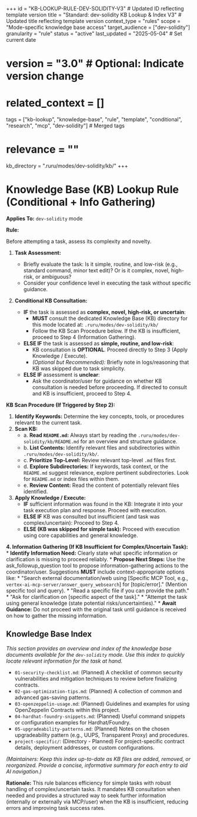+++
id = "KB-LOOKUP-RULE-DEV-SOLIDITY-V3" # Updated ID reflecting template version
title = "Standard: dev-solidity KB Lookup & Index V3" # Updated title reflecting template version
context_type = "rules"
scope = "Mode-specific knowledge base access"
target_audience = ["dev-solidity"]
granularity = "rule"
status = "active"
last_updated = "2025-05-04" # Set current date
# version = "3.0" # Optional: Indicate version change
# related_context = []
tags = ["kb-lookup", "knowledge-base", "rule", "template", "conditional", "research", "mcp", "dev-solidity"] # Merged tags
# relevance = ""
kb_directory = ".ruru/modes/dev-solidity/kb/"
+++

# Knowledge Base (KB) Lookup Rule (Conditional + Info Gathering)

**Applies To:** `dev-solidity` mode

**Rule:**

Before attempting a task, assess its complexity and novelty.

1.  **Task Assessment:**
    *   Briefly evaluate the task: Is it simple, routine, and low-risk (e.g., standard command, minor text edit)? Or is it complex, novel, high-risk, or ambiguous?
    *   Consider your confidence level in executing the task without specific guidance.

2.  **Conditional KB Consultation:**
    *   **IF** the task is assessed as **complex, novel, high-risk, or uncertain**:
        *   **MUST** consult the dedicated Knowledge Base (KB) directory for this mode located at: `.ruru/modes/dev-solidity/kb/`
        *   Follow the KB Scan Procedure below. If the KB is insufficient, proceed to Step 4 (Information Gathering).
    *   **ELSE IF** the task is assessed as **simple, routine, and low-risk**:
        *   KB consultation is **OPTIONAL**. Proceed directly to Step 3 (Apply Knowledge / Execute).
        *   *(Optional but Recommended):* Briefly note in logs/reasoning that KB was skipped due to task simplicity.
    *   **ELSE IF** assessment is **unclear**:
        *   Ask the coordinator/user for guidance on whether KB consultation is needed before proceeding. If directed to consult and KB is insufficient, proceed to Step 4.

**KB Scan Procedure (If Triggered by Step 2):**

1.  **Identify Keywords:** Determine the key concepts, tools, or procedures relevant to the current task.
2.  **Scan KB:**
    *   a. **Read `README.md`:** Always start by reading the `.ruru/modes/dev-solidity/kb/README.md` for an overview and structure guidance.
    *   b. **List Contents:** Identify relevant files and subdirectories within `.ruru/modes/dev-solidity/kb/`.
    *   c. **Prioritize Top-Level:** Review relevant top-level `.md` files first.
    *   d. **Explore Subdirectories:** If keywords, task context, or the `README.md` suggest relevance, explore pertinent subdirectories. Look for `README.md` or index files within them.
    *   e. **Review Content:** Read the content of potentially relevant files identified.
3.  **Apply Knowledge / Execute:**
    *   **IF** sufficient information was found in the KB: Integrate it into your task execution plan and response. Proceed with execution.
    *   **ELSE IF** KB was consulted but insufficient (and task was complex/uncertain): Proceed to Step 4.
    *   **ELSE (KB was skipped for simple task):** Proceed with execution using core capabilities and general knowledge.

**4. Information Gathering (If KB Insufficient for Complex/Uncertain Task):**
    *   **Identify Information Need:** Clearly state what specific information or clarification is missing to proceed reliably.
    *   **Propose Next Steps:** Use the ask_followup_question tool to propose information-gathering actions to the coordinator/user. Suggestions **MUST** include context-appropriate options like:
        *   "Search external documentation/web using [Specific MCP Tool, e.g., `vertex-ai-mcp-server/answer_query_websearch`] for [topic/error]." (Mention specific tool and query).
        *   "Read a specific file if you can provide the path."
        *   "Ask for clarification on [specific aspect of the task]."
        *   "Attempt the task using general knowledge (state potential risks/uncertainties)."
    *   **Await Guidance:** Do not proceed with the original task until guidance is received on how to gather the missing information.

## Knowledge Base Index

*This section provides an overview and index of the knowledge base documents available for the `dev-solidity` mode. Use this index to quickly locate relevant information for the task at hand.*

*   `01-security-checklist.md`: (Planned) A checklist of common security vulnerabilities and mitigation techniques to review before finalizing contracts.
*   `02-gas-optimization-tips.md`: (Planned) A collection of common and advanced gas-saving patterns.
*   `03-openzeppelin-usage.md`: (Planned) Guidelines and examples for using OpenZeppelin Contracts within this project.
*   `04-hardhat-foundry-snippets.md`: (Planned) Useful command snippets or configuration examples for Hardhat/Foundry.
*   `05-upgradeability-patterns.md`: (Planned) Notes on the chosen upgradeability pattern (e.g., UUPS, Transparent Proxy) and procedures.
*   `project-specific/`: (Directory - Planned) For project-specific contract details, deployment addresses, or custom configurations.

*(Maintainers: Keep this index up-to-date as KB files are added, removed, or reorganized. Provide a concise, informative summary for each entry to aid AI navigation.)*


**Rationale:** This rule balances efficiency for simple tasks with robust handling of complex/uncertain tasks. It mandates KB consultation when needed and provides a structured way to seek further information (internally or externally via MCP/user) when the KB is insufficient, reducing errors and improving task success rates.
